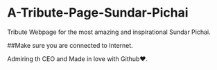 # A-Tribute-Page-Sundar-Pichai
Tribute Webpage for the most amazing and inspirational Sundar Pichai.

##Make sure you are connected to Internet.

Admiring th CEO and Made in love with Github❤.

